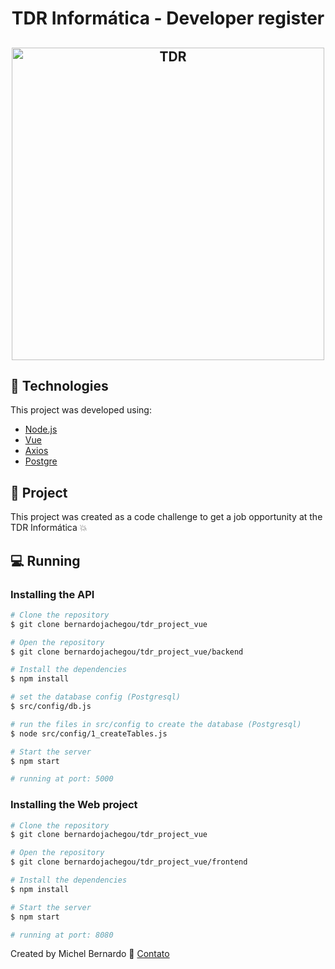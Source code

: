 <h1 align="center">
    TDR Informática - Developer register
</h1>

<h2 align="center">
    <img alt="TDR" title="TDR" src="https://imgur.com/T95XqQ6.png" height="500px"/>
</h2>

## :iphone:   Technologies

This project was developed using:

- [Node.js](https://nodejs.org/en/)
- [Vue](https://vuejs.org/)
- [Axios](https://github.com/axios/axios)
- [Postgre](https://www.postgresql.org/)


## :book: Project

This project was created as a code challenge to get a job opportunity at the TDR Informática 💥

## :computer: Running

### Installing the API 

```bash
# Clone the repository
$ git clone bernardojachegou/tdr_project_vue

# Open the repository
$ git clone bernardojachegou/tdr_project_vue/backend

# Install the dependencies
$ npm install

# set the database config (Postgresql)
$ src/config/db.js

# run the files in src/config to create the database (Postgresql)
$ node src/config/1_createTables.js

# Start the server
$ npm start

# running at port: 5000
```

### Installing the Web project

```bash
# Clone the repository
$ git clone bernardojachegou/tdr_project_vue

# Open the repository
$ git clone bernardojachegou/tdr_project_vue/frontend

# Install the dependencies
$ npm install

# Start the server
$ npm start

# running at port: 8080
```


Created by Michel Bernardo :wave: [Contato](https://www.linkedin.com/in/bernardojachegou/)
